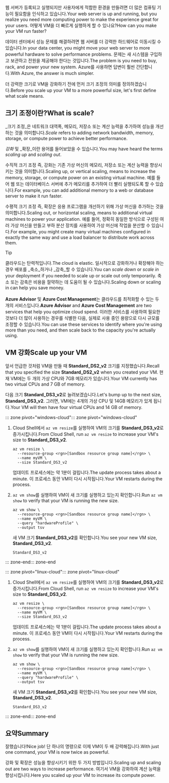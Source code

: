 <span data-ttu-id="fd1bc-101">웹 서버가 등록되고 실행되지만 사용자에게 적합한 환경을 만들려면 더 많은 컴퓨팅 기능이 필요함을 인식하고 있습니다.</span><span class="sxs-lookup"><span data-stu-id="fd1bc-101">Your web server is up and running, but you realize you need more computing power to make the experience great for your users.</span></span> <span data-ttu-id="fd1bc-102">어떻게 VM을 더 빠르게 실행하게 할 수 있나요?</span><span class="sxs-lookup"><span data-stu-id="fd1bc-102">How can you make your VM run faster?</span></span>

<span data-ttu-id="fd1bc-103">데이터 센터에서 성능 문제를 해결하려면 웹 서버를 더 강력한 하드웨어로 이동시킬 수 있습니다.</span><span class="sxs-lookup"><span data-stu-id="fd1bc-103">In your data center, you might move your web server to more powerful hardware to solve performance problems.</span></span> <span data-ttu-id="fd1bc-104">문제는 새 시스템을 구입하고 보관하고 전원을 제공해야 한다는 것입니다.</span><span class="sxs-lookup"><span data-stu-id="fd1bc-104">The problem is you need to buy, rack, and power your new system.</span></span> <span data-ttu-id="fd1bc-105">Azure를 사용하면 답변이 훨씬 간단합니다.</span><span class="sxs-lookup"><span data-stu-id="fd1bc-105">With Azure, the answer is much simpler.</span></span>

<span data-ttu-id="fd1bc-106">더 강력한 크기로 VM을 강화하기 전에 먼저 크기 조정의 의미를 정의하겠습니다.</span><span class="sxs-lookup"><span data-stu-id="fd1bc-106">Before you scale up your VM to a more powerful size, let's first define what scale means.</span></span>

## <a name="what-is-scale"></a><span data-ttu-id="fd1bc-107">크기 조정이란?</span><span class="sxs-lookup"><span data-stu-id="fd1bc-107">What is scale?</span></span>

<span data-ttu-id="fd1bc-108">_크기 조정_은 네트워크 대역폭, 메모리, 저장소 또는 계산 능력을 추가하여 성능을 개선하는 것을 의미합니다.</span><span class="sxs-lookup"><span data-stu-id="fd1bc-108">_Scale_ refers to adding network bandwidth, memory, storage, or compute power to achieve better performance.</span></span>  

<span data-ttu-id="fd1bc-109">_강화_ 및 _확장_이란 용어를 들어보았을 수 있습니다.</span><span class="sxs-lookup"><span data-stu-id="fd1bc-109">You may have heard the terms _scaling up_ and _scaling out_.</span></span>

<span data-ttu-id="fd1bc-110">수직적 크기 조정 즉, 강화는 기존 가상 머신의 메모리, 저장소 또는 계산 능력을 향상시키는 것을 의미합니다.</span><span class="sxs-lookup"><span data-stu-id="fd1bc-110">Scaling up, or vertical scaling, means to increase the memory, storage, or compute power on an existing virtual machine.</span></span> <span data-ttu-id="fd1bc-111">예를 들어 웹 또는 데이터베이스 서버에 추가 메모리를 추가하여 더 빨리 실행되도록 할 수 있습니다.</span><span class="sxs-lookup"><span data-stu-id="fd1bc-111">For example, you can add additional memory to a web or database server to make it run faster.</span></span>

<span data-ttu-id="fd1bc-112">수평적 크기 조정 즉, 확장은 응용 프로그램을 개선하기 위해 가상 머신을 추가하는 것을 의미합니다.</span><span class="sxs-lookup"><span data-stu-id="fd1bc-112">Scaling out, or horizontal scaling, means to additional virtual machines to power your application.</span></span> <span data-ttu-id="fd1bc-113">예를 들어, 정확히 동일한 방식으로 구성된 여러 가상 머신을 만들고 부하 분산 장치를 사용하여 가상 머신에 작업을 분산할 수 있습니다.</span><span class="sxs-lookup"><span data-stu-id="fd1bc-113">For example, you might create many virtual machines configured in exactly the same way and use a load balancer to distribute work across them.</span></span>

> [!TIP]
> <span data-ttu-id="fd1bc-114">클라우드는 탄력적입니다.</span><span class="sxs-lookup"><span data-stu-id="fd1bc-114">The cloud is elastic.</span></span> <span data-ttu-id="fd1bc-115">일시적으로 강화하거나 확장해야 하는 경우 배포를 _축소_하거나 _감축_할 수 있습니다.</span><span class="sxs-lookup"><span data-stu-id="fd1bc-115">You can _scale down_ or _scale in_ your deployment if you needed to scale up or scale out only temporarily.</span></span> <span data-ttu-id="fd1bc-116">축소 또는 감축은 비용을 절약하는 데 도움이 될 수 있습니다.</span><span class="sxs-lookup"><span data-stu-id="fd1bc-116">Scaling down or scaling in can help you save money.</span></span><br><br><span data-ttu-id="fd1bc-117">**Azure Advisor** 및 **Azure Cost Management**는 클라우드를 최적화할 수 있는 두 개의 서비스입니다.</span><span class="sxs-lookup"><span data-stu-id="fd1bc-117">**Azure Advisor** and **Azure Cost Management** are two services that help you optimize cloud spend.</span></span> <span data-ttu-id="fd1bc-118">이러한 서비스를 사용하여 필요한 것보다 더 많이 사용하는 경우를 식별한 다음, 실제로 사용 중인 용량으로 다시 규모를 조정할 수 있습니다.</span><span class="sxs-lookup"><span data-stu-id="fd1bc-118">You can use these services to identify where you're using more than you need, and then scale back to the capacity you're actually using.</span></span>

## <a name="scale-up-your-vm"></a><span data-ttu-id="fd1bc-119">VM 강화</span><span class="sxs-lookup"><span data-stu-id="fd1bc-119">Scale up your VM</span></span>

<span data-ttu-id="fd1bc-120">앞서 언급한 것처럼 VM을 만들 때 **Standard_DS2_v2** 크기를 지정했습니다.</span><span class="sxs-lookup"><span data-stu-id="fd1bc-120">Recall that you specified the size **Standard_DS2_v2** when you created your VM.</span></span> <span data-ttu-id="fd1bc-121">현재 VM에는 두 개의 가상 CPU와 7GB 메모리가 있습니다.</span><span class="sxs-lookup"><span data-stu-id="fd1bc-121">Your VM currently has two virtual CPUs and 7 GB of memory.</span></span>

<span data-ttu-id="fd1bc-122">다음 크기 **Standard_DS3_v2**로 늘려보겠습니다.</span><span class="sxs-lookup"><span data-stu-id="fd1bc-122">Let's bump up to the next size, **Standard_DS3_v2**.</span></span> <span data-ttu-id="fd1bc-123">그러면, VM에는 4개의 가상 CPU 및 14GB 메모리가 있게 됩니다.</span><span class="sxs-lookup"><span data-stu-id="fd1bc-123">Your VM will then have four virtual CPUs and 14 GB of memory.</span></span>

<span data-ttu-id="fd1bc-124">::: zone pivot="windows-cloud"</span><span class="sxs-lookup"><span data-stu-id="fd1bc-124">::: zone pivot="windows-cloud"</span></span>

1. <span data-ttu-id="fd1bc-125">Cloud Shell에서 `az vm resize`를 실행하여 VM의 크기를 **Standard_DS3_v2**로 증가시킵니다.</span><span class="sxs-lookup"><span data-stu-id="fd1bc-125">From Cloud Shell, run `az vm resize` to increase your VM's size to **Standard_DS3_v2**.</span></span>

    ```azurecli
    az vm resize \
      --resource-group <rgn>[Sandbox resource group name]</rgn> \
      --name myVM \
      --size Standard_DS3_v2
    ```
    <span data-ttu-id="fd1bc-126">업데이트 프로세스에는 약 1분이 걸립니다.</span><span class="sxs-lookup"><span data-stu-id="fd1bc-126">The update process takes about a minute.</span></span> <span data-ttu-id="fd1bc-127">이 프로세스 동안 VM이 다시 시작됩니다.</span><span class="sxs-lookup"><span data-stu-id="fd1bc-127">Your VM restarts during the process.</span></span>

1. <span data-ttu-id="fd1bc-128">`az vm show`를 실행하여 VM이 새 크기를 실행하고 있는지 확인합니다.</span><span class="sxs-lookup"><span data-stu-id="fd1bc-128">Run `az vm show` to verify that your VM is running the new size.</span></span>

    ```azurecli
    az vm show \
      --resource-group <rgn>[Sandbox resource group name]</rgn> \
      --name myVM \
      --query "hardwareProfile" \
      --output tsv
    ```
    <span data-ttu-id="fd1bc-129">새 VM 크기 **Standard_DS3_v2**를 확인합니다.</span><span class="sxs-lookup"><span data-stu-id="fd1bc-129">You see your new VM size, **Standard_DS3_v2**.</span></span>
    ```output
    Standard_DS3_v2
    ```

<span data-ttu-id="fd1bc-130">::: zone-end</span><span class="sxs-lookup"><span data-stu-id="fd1bc-130">::: zone-end</span></span>

<span data-ttu-id="fd1bc-131">::: zone pivot="linux-cloud"</span><span class="sxs-lookup"><span data-stu-id="fd1bc-131">::: zone pivot="linux-cloud"</span></span>

1. <span data-ttu-id="fd1bc-132">Cloud Shell에서 `az vm resize`를 실행하여 VM의 크기를 **Standard_DS3_v2**로 증가시킵니다.</span><span class="sxs-lookup"><span data-stu-id="fd1bc-132">From Cloud Shell, run `az vm resize` to increase your VM's size to **Standard_DS3_v2**.</span></span>

    ```azurecli
    az vm resize \
      --resource-group <rgn>[Sandbox resource group name]</rgn> \
      --name myVM \
      --size Standard_DS3_v2
    ```
    <span data-ttu-id="fd1bc-133">업데이트 프로세스에는 약 1분이 걸립니다.</span><span class="sxs-lookup"><span data-stu-id="fd1bc-133">The update process takes about a minute.</span></span> <span data-ttu-id="fd1bc-134">이 프로세스 동안 VM이 다시 시작됩니다.</span><span class="sxs-lookup"><span data-stu-id="fd1bc-134">Your VM restarts during the process.</span></span>

1. <span data-ttu-id="fd1bc-135">`az vm show`를 실행하여 VM이 새 크기를 실행하고 있는지 확인합니다.</span><span class="sxs-lookup"><span data-stu-id="fd1bc-135">Run `az vm show` to verify that your VM is running the new size.</span></span>

    ```azurecli
    az vm show \
      --resource-group <rgn>[Sandbox resource group name]</rgn> \
      --name myVM \
      --query "hardwareProfile" \
      --output tsv
    ```
    <span data-ttu-id="fd1bc-136">새 VM 크기 **Standard_DS3_v2**를 확인합니다.</span><span class="sxs-lookup"><span data-stu-id="fd1bc-136">You see your new VM size, **Standard_DS3_v2**.</span></span>
    ```output
    Standard_DS3_v2
    ```

<span data-ttu-id="fd1bc-137">::: zone-end</span><span class="sxs-lookup"><span data-stu-id="fd1bc-137">::: zone-end</span></span>

## <a name="summary"></a><span data-ttu-id="fd1bc-138">요약</span><span class="sxs-lookup"><span data-stu-id="fd1bc-138">Summary</span></span>

<span data-ttu-id="fd1bc-139">잘했습니다!</span><span class="sxs-lookup"><span data-stu-id="fd1bc-139">Nice job!</span></span> <span data-ttu-id="fd1bc-140">단 하나의 명령으로 이제 VM이 두 배 강력해집니다.</span><span class="sxs-lookup"><span data-stu-id="fd1bc-140">With just one command, your VM is now twice as powerful.</span></span>

<span data-ttu-id="fd1bc-141">강화 및 확장은 성능을 향상시키기 위한 두 가지 방법입니다.</span><span class="sxs-lookup"><span data-stu-id="fd1bc-141">Scaling up and scaling out are two ways to increase performance.</span></span> <span data-ttu-id="fd1bc-142">여기서 VM을 강화하여 계산 능력을 향상시킵니다.</span><span class="sxs-lookup"><span data-stu-id="fd1bc-142">Here you scaled up your VM to increase its compute power.</span></span>